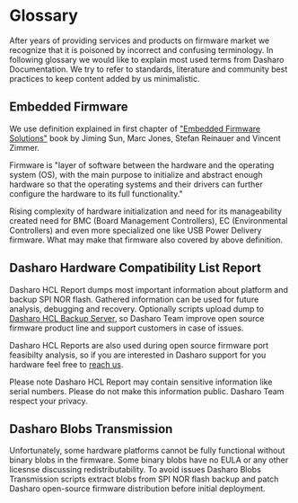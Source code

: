 # Glossary

After years of providing services and products on firmware
market we recognize that it is poisoned by incorrect and
confusing terminology. In following glossary we would like to
explain most used terms from Dasharo Documentation. We try to
refer to standards, literature and community best practices to
keep content added by us minimalistic.

## Embedded Firmware

We use definition explained in first chapter of
["Embedded Firmware Solutions"](https://www.apress.com/gp/book/9781484200711) book
by Jiming Sun, Marc Jones, Stefan Reinauer and Vincent Zimmer.

Firmware is "layer of software between the hardware and the
operating system (OS), with the main purpose to initialize and
abstract enough hardware so that the operating systems and
their drivers can further configure the hardware to its full
functionality."

Rising complexity of hardware initialization and need for its
manageability created need for BMC (Board Management
Controllers), EC (Environmental Controllers) and even more
specialized one like USB Power Delivery firmware. What may
make that firmware also covered by above definition.

## Dasharo Hardware Compatibility List Report

Dasharo HCL Report dumps most important information about platform and backup
SPI NOR flash.  Gathered information can be used for future analysis, debugging
and recovery.  Optionally scripts upload dump to [Dasharo HCL Backup
Server](https://backup.dasharo.com), so Dasharo Team improve open source
firmware product line and support customers in case of issues.

Dasharo HCL Reports are also used during open source firmware port feasibilty
analysis, so if you are interested in Dasharo support for you hardware feel
free to [reach us](mailto:leads@3mdeb.com).

Please note Dasharo HCL Report may contain sensitive information like serial
numbers. Please do not make this information public. Dasharo Team respect your
privacy.

## Dasharo Blobs Transmission

Unfortunately, some hardware platforms cannot be fully functional without
binary blobs in the firmware. Some binary blobs have no EULA or any other
licesnse discussing redistributability. To avoid issues Dasharo Blobs
Transmission scripts extract blobs from SPI NOR flash backup and patch Dasharo
open-source firmware distribution before initial deployment.
